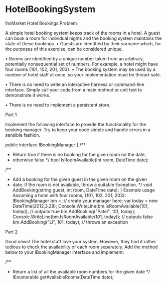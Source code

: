 # HotelBookingSystem
IhsMarket
Hotel Bookings Problem

A simple hotel booking system keeps track of the rooms in a hotel. A guest can book a room for
individual nights and the booking system maintains the state of these bookings.
• Guests are identified by their surname which, for the purposes of this exercise, can be
considered unique.

• Rooms are identified by a unique number taken from an arbitrary, potentially nonsequential set
of numbers. For example, a hotel might have four rooms {101, 102, 201, 203}.
• The booking system may be used by a number of hotel staff at once, so your implementation
must be thread-safe.

• There is no need to write an interactive harness or command-line interface. Simply call your
code from a main method or unit test to demonstrate it works.

• There is no need to implement a persistent store.

Part 1

Implement the following interface to provide the functionality for the booking manager. Try to keep
your code simple and handle errors in a sensible fashion.

 public interface IBookingManager
 {
 /**
 * Return true if there is no booking for the given room on the date,
 * otherwise false
 */
 bool IsRoomAvailable(int room, DateTime date);

 /**
 * Add a booking for the given guest in the given room on the given
 * date. If the room is not available, throw a suitable Exception.
 */
 void AddBooking(string guest, int room, DateTime date);
 }
Example usage
Assuming a hotel with four rooms, {101, 102, 201, 203}:
IBookingManager bm = ;// create your manager here;
var today = new DateTime(2012,3,28);
Console.WriteLine(bm.IsRoomAvailable(101, today)); // outputs true
bm.AddBooking("Patel", 101, today);
Console.WriteLine(bm.IsRoomAvailable(101, today)); // outputs false
bm.AddBooking("Li", 101, today); // throws an exception

Part 2

Good news! The hotel staff love your system. However, they find it rather tedious to check the
availability of each room separately. Add the method below to your IBookingManager interface and
implement:

 /**
 * Return a list of all the available room numbers for the given date
 */
 IEnumerable<int> getAvailableRooms(DateTime date);
